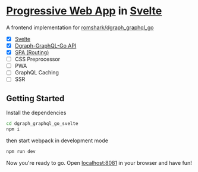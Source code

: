 # [Progressive Web App](https://developers.google.com/web/progressive-web-apps) in [Svelte](https://svelte.dev)
A frontend implementation for [romshark/dgraph_graphql_go](https://github.com/romshark/dgraph_graphql_go)

- [x] [Svelte](https://svelte.dev)
- [x] [Dgraph-GraphQL-Go API](https://github.com/romshark/dgraph_graphql_go)
- [x] [SPA (Routing)](https://github.com/DanielSharkov/svelte-router)
- [ ] CSS Preprocessor
- [ ] PWA
- [ ] GraphQL Caching
- [ ] SSR

## Getting Started

Install the dependencies

```bash
cd dgraph_graphql_go_svelte
npm i
```

then start webpack in development mode

```bash
npm run dev
```

Now you're ready to go. Open [localhost:8081](http://localhost:8081) in your browser and have fun!

